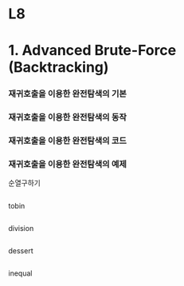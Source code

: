 # L8

# 1. Advanced Brute-Force (Backtracking)

### 재귀호출을 이용한 완전탐색의 기본



### 재귀호출을 이용한 완전탐색의 동작



### 재귀호출을 이용한 완전탐색의 코드



### 재귀호출을 이용한 완전탐색의 예제



순열구하기

```c

```

tobin

```c

```

division

```c

```

dessert

```c

```

inequal

```c

```

